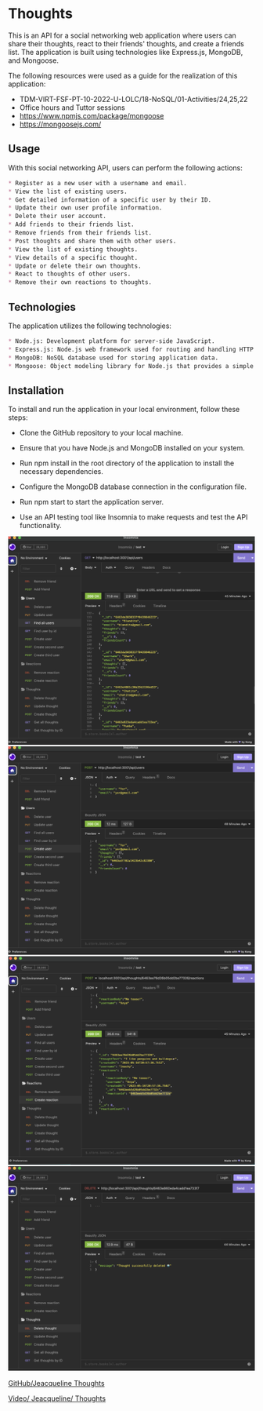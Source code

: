 # Thoughts
 This is an API for a social networking web application where users can share their thoughts, react to their friends' thoughts, and create a friends list. The application is built using technologies like Express.js, MongoDB, and Mongoose.

 The following resources were used as a guide for the realization of this application: 
- TDM-VIRT-FSF-PT-10-2022-U-LOLC/18-NoSQL/01-Activities/24,25,22
- Office hours and Tuttor sessions 
- https://www.npmjs.com/package/mongoose
- https://mongoosejs.com/

## Usage
With this social networking API, users can perform the following actions:
```md
* Register as a new user with a username and email.
* View the list of existing users.
* Get detailed information of a specific user by their ID.
* Update their own user profile information.
* Delete their user account.
* Add friends to their friends list.
* Remove friends from their friends list.
* Post thoughts and share them with other users.
* View the list of existing thoughts.
* View details of a specific thought.
* Update or delete their own thoughts.
* React to thoughts of other users.
* Remove their own reactions to thoughts.
```

## Technologies
The application utilizes the following technologies:

```md
* Node.js: Development platform for server-side JavaScript.
* Express.js: Node.js web framework used for routing and handling HTTP requests.
* MongoDB: NoSQL database used for storing application data.
* Mongoose: Object modeling library for Node.js that provides a simple interface to interact with MongoDB.
```

## Installation
To install and run the application in your local environment, follow these steps:

- Clone the GitHub repository to your local machine.

- Ensure that you have Node.js and MongoDB installed on your system.

- Run npm install in the root directory of the application to install the necessary dependencies.

- Configure the MongoDB database connection in the configuration file.

- Run npm start to start the application server.

- Use an API testing tool like Insomnia to make requests and test the API functionality.



![Reference image.](./Assets/allusers.png)
![Reference image.](./Assets/createuser.png)
![Reference image.](./Assets/createreaction.png)
![Reference image.](./Assets/deletethought.png)

[GitHub/Jeacqueline Thoughts](https://github.com/Jeacqueline/Thoughts)

[Video/ Jeacqueline/ Thoughts](https://drive.google.com/file/d/13xgOZj3VQSjbUt0iG92PbNPoNkrlqbYr/view)

